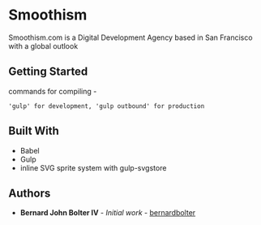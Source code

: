 # Smoothism

Smoothism.com is a Digital Development Agency based in San Francisco with a global outlook

## Getting Started

commands for compiling -

```
'gulp' for development, 'gulp outbound' for production
```

## Built With

* Babel
* Gulp
* inline SVG sprite system with gulp-svgstore

## Authors

* **Bernard John Bolter IV** - *Initial work* - [bernardbolter](https://github.com/bernardbolter)